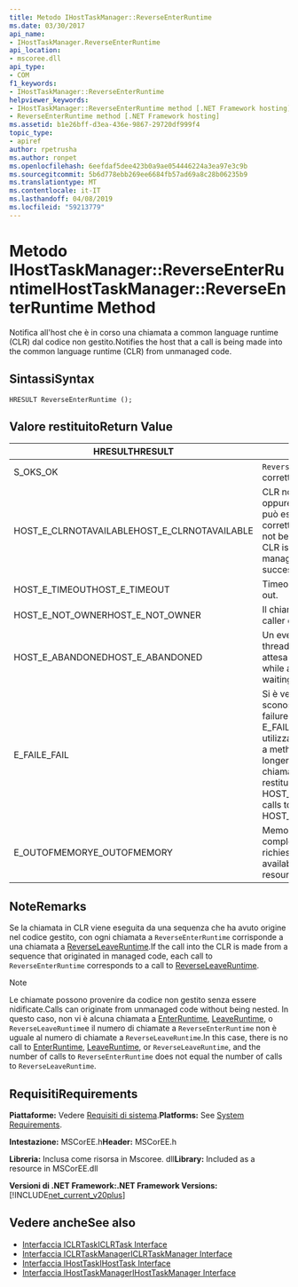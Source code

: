 ```yaml
---
title: Metodo IHostTaskManager::ReverseEnterRuntime
ms.date: 03/30/2017
api_name:
- IHostTaskManager.ReverseEnterRuntime
api_location:
- mscoree.dll
api_type:
- COM
f1_keywords:
- IHostTaskManager::ReverseEnterRuntime
helpviewer_keywords:
- IHostTaskManager::ReverseEnterRuntime method [.NET Framework hosting]
- ReverseEnterRuntime method [.NET Framework hosting]
ms.assetid: b1e26bff-d3ea-436e-9867-29720df999f4
topic_type:
- apiref
author: rpetrusha
ms.author: ronpet
ms.openlocfilehash: 6eefdaf5dee423b0a9ae054446224a3ea97e3c9b
ms.sourcegitcommit: 5b6d778ebb269ee6684fb57ad69a8c28b06235b9
ms.translationtype: MT
ms.contentlocale: it-IT
ms.lasthandoff: 04/08/2019
ms.locfileid: "59213779"
---
```

# <a name="ihosttaskmanagerreverseenterruntime-method"></a><span data-ttu-id="c5fa4-102">Metodo IHostTaskManager::ReverseEnterRuntime</span><span class="sxs-lookup"><span data-stu-id="c5fa4-102">IHostTaskManager::ReverseEnterRuntime Method</span></span>
<span data-ttu-id="c5fa4-103">Notifica all'host che è in corso una chiamata a common language runtime (CLR) dal codice non gestito.</span><span class="sxs-lookup"><span data-stu-id="c5fa4-103">Notifies the host that a call is being made into the common language runtime (CLR) from unmanaged code.</span></span>  
  
## <a name="syntax"></a><span data-ttu-id="c5fa4-104">Sintassi</span><span class="sxs-lookup"><span data-stu-id="c5fa4-104">Syntax</span></span>  
  
```  
HRESULT ReverseEnterRuntime ();  
```  
  
## <a name="return-value"></a><span data-ttu-id="c5fa4-105">Valore restituito</span><span class="sxs-lookup"><span data-stu-id="c5fa4-105">Return Value</span></span>  
  
|<span data-ttu-id="c5fa4-106">HRESULT</span><span class="sxs-lookup"><span data-stu-id="c5fa4-106">HRESULT</span></span>|<span data-ttu-id="c5fa4-107">Descrizione</span><span class="sxs-lookup"><span data-stu-id="c5fa4-107">Description</span></span>|  
|-------------|-----------------|  
|<span data-ttu-id="c5fa4-108">S_OK</span><span class="sxs-lookup"><span data-stu-id="c5fa4-108">S_OK</span></span>|`ReverseEnterRuntime` <span data-ttu-id="c5fa4-109">stato restituito correttamente.</span><span class="sxs-lookup"><span data-stu-id="c5fa4-109">returned successfully.</span></span>|  
|<span data-ttu-id="c5fa4-110">HOST_E_CLRNOTAVAILABLE</span><span class="sxs-lookup"><span data-stu-id="c5fa4-110">HOST_E_CLRNOTAVAILABLE</span></span>|<span data-ttu-id="c5fa4-111">CLR non è stato caricato in un processo oppure si trova in uno stato in cui non può eseguire codice gestito o elaborare correttamente la chiamata.</span><span class="sxs-lookup"><span data-stu-id="c5fa4-111">The CLR has not been loaded into a process, or the CLR is in a state in which it cannot run managed code or process the call successfully.</span></span>|  
|<span data-ttu-id="c5fa4-112">HOST_E_TIMEOUT</span><span class="sxs-lookup"><span data-stu-id="c5fa4-112">HOST_E_TIMEOUT</span></span>|<span data-ttu-id="c5fa4-113">Timeout della chiamata.</span><span class="sxs-lookup"><span data-stu-id="c5fa4-113">The call timed out.</span></span>|  
|<span data-ttu-id="c5fa4-114">HOST_E_NOT_OWNER</span><span class="sxs-lookup"><span data-stu-id="c5fa4-114">HOST_E_NOT_OWNER</span></span>|<span data-ttu-id="c5fa4-115">Il chiamante non possiede il blocco.</span><span class="sxs-lookup"><span data-stu-id="c5fa4-115">The caller does not own the lock.</span></span>|  
|<span data-ttu-id="c5fa4-116">HOST_E_ABANDONED</span><span class="sxs-lookup"><span data-stu-id="c5fa4-116">HOST_E_ABANDONED</span></span>|<span data-ttu-id="c5fa4-117">Un evento è stato annullato durante un thread bloccato o fiber è rimasta in attesa su di esso.</span><span class="sxs-lookup"><span data-stu-id="c5fa4-117">An event was canceled while a blocked thread or fiber was waiting on it.</span></span>|  
|<span data-ttu-id="c5fa4-118">E_FAIL</span><span class="sxs-lookup"><span data-stu-id="c5fa4-118">E_FAIL</span></span>|<span data-ttu-id="c5fa4-119">Si è verificato un errore irreversibile sconosciuto.</span><span class="sxs-lookup"><span data-stu-id="c5fa4-119">An unknown catastrophic failure occurred.</span></span> <span data-ttu-id="c5fa4-120">Quando un metodo di E_FAIL viene restituito, CLR non è più utilizzabile all'interno del processo.</span><span class="sxs-lookup"><span data-stu-id="c5fa4-120">When a method returns E_FAIL, the CLR is no longer usable within the process.</span></span> <span data-ttu-id="c5fa4-121">Le chiamate successive ai metodi di hosting restituiranno HOST_E_CLRNOTAVAILABLE.</span><span class="sxs-lookup"><span data-stu-id="c5fa4-121">Subsequent calls to hosting methods return HOST_E_CLRNOTAVAILABLE.</span></span>|  
|<span data-ttu-id="c5fa4-122">E_OUTOFMEMORY</span><span class="sxs-lookup"><span data-stu-id="c5fa4-122">E_OUTOFMEMORY</span></span>|<span data-ttu-id="c5fa4-123">Memoria insufficiente è disponibile per completare l'allocazione delle risorse richieste.</span><span class="sxs-lookup"><span data-stu-id="c5fa4-123">Not enough memory is available to complete the requested resource allocation.</span></span>|  
  
## <a name="remarks"></a><span data-ttu-id="c5fa4-124">Note</span><span class="sxs-lookup"><span data-stu-id="c5fa4-124">Remarks</span></span>  
 <span data-ttu-id="c5fa4-125">Se la chiamata in CLR viene eseguita da una sequenza che ha avuto origine nel codice gestito, con ogni chiamata a `ReverseEnterRuntime` corrisponde a una chiamata a [ReverseLeaveRuntime](../../../../docs/framework/unmanaged-api/hosting/ihosttaskmanager-reverseleaveruntime-method.md).</span><span class="sxs-lookup"><span data-stu-id="c5fa4-125">If the call into the CLR is made from a sequence that originated in managed code, each call to `ReverseEnterRuntime` corresponds to a call to [ReverseLeaveRuntime](../../../../docs/framework/unmanaged-api/hosting/ihosttaskmanager-reverseleaveruntime-method.md).</span></span>  
  
> [!NOTE]
>  <span data-ttu-id="c5fa4-126">Le chiamate possono provenire da codice non gestito senza essere nidificate.</span><span class="sxs-lookup"><span data-stu-id="c5fa4-126">Calls can originate from unmanaged code without being nested.</span></span> <span data-ttu-id="c5fa4-127">In questo caso, non vi è alcuna chiamata a [EnterRuntime](../../../../docs/framework/unmanaged-api/hosting/ihosttaskmanager-enterruntime-method.md), [LeaveRuntime](../../../../docs/framework/unmanaged-api/hosting/ihosttaskmanager-leaveruntime-method.md), o `ReverseLeaveRuntime`e il numero di chiamate a `ReverseEnterRuntime` non è uguale al numero di chiamate a `ReverseLeaveRuntime`.</span><span class="sxs-lookup"><span data-stu-id="c5fa4-127">In this case, there is no call to [EnterRuntime](../../../../docs/framework/unmanaged-api/hosting/ihosttaskmanager-enterruntime-method.md), [LeaveRuntime](../../../../docs/framework/unmanaged-api/hosting/ihosttaskmanager-leaveruntime-method.md), or `ReverseLeaveRuntime`, and the number of calls to `ReverseEnterRuntime` does not equal the number of calls to `ReverseLeaveRuntime`.</span></span>  
  
## <a name="requirements"></a><span data-ttu-id="c5fa4-128">Requisiti</span><span class="sxs-lookup"><span data-stu-id="c5fa4-128">Requirements</span></span>  
 <span data-ttu-id="c5fa4-129">**Piattaforme:** Vedere [Requisiti di sistema](../../../../docs/framework/get-started/system-requirements.md).</span><span class="sxs-lookup"><span data-stu-id="c5fa4-129">**Platforms:** See [System Requirements](../../../../docs/framework/get-started/system-requirements.md).</span></span>  
  
 <span data-ttu-id="c5fa4-130">**Intestazione:** MSCorEE.h</span><span class="sxs-lookup"><span data-stu-id="c5fa4-130">**Header:** MSCorEE.h</span></span>  
  
 <span data-ttu-id="c5fa4-131">**Libreria:** Inclusa come risorsa in Mscoree. dll</span><span class="sxs-lookup"><span data-stu-id="c5fa4-131">**Library:** Included as a resource in MSCorEE.dll</span></span>  
  
 **<span data-ttu-id="c5fa4-132">Versioni di .NET Framework:</span><span class="sxs-lookup"><span data-stu-id="c5fa4-132">.NET Framework Versions:</span></span>** [!INCLUDE[net_current_v20plus](../../../../includes/net-current-v20plus-md.md)]  
  
## <a name="see-also"></a><span data-ttu-id="c5fa4-133">Vedere anche</span><span class="sxs-lookup"><span data-stu-id="c5fa4-133">See also</span></span>

- [<span data-ttu-id="c5fa4-134">Interfaccia ICLRTask</span><span class="sxs-lookup"><span data-stu-id="c5fa4-134">ICLRTask Interface</span></span>](../../../../docs/framework/unmanaged-api/hosting/iclrtask-interface.md)
- [<span data-ttu-id="c5fa4-135">Interfaccia ICLRTaskManager</span><span class="sxs-lookup"><span data-stu-id="c5fa4-135">ICLRTaskManager Interface</span></span>](../../../../docs/framework/unmanaged-api/hosting/iclrtaskmanager-interface.md)
- [<span data-ttu-id="c5fa4-136">Interfaccia IHostTask</span><span class="sxs-lookup"><span data-stu-id="c5fa4-136">IHostTask Interface</span></span>](../../../../docs/framework/unmanaged-api/hosting/ihosttask-interface.md)
- [<span data-ttu-id="c5fa4-137">Interfaccia IHostTaskManager</span><span class="sxs-lookup"><span data-stu-id="c5fa4-137">IHostTaskManager Interface</span></span>](../../../../docs/framework/unmanaged-api/hosting/ihosttaskmanager-interface.md)
